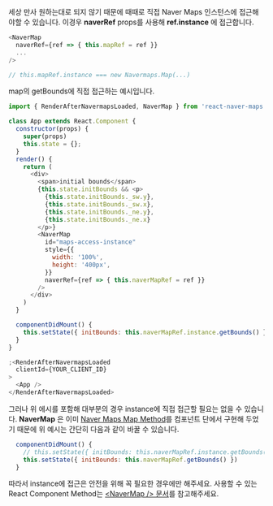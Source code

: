 세상 만사 원하는대로 되지 않기 때문에 때때로 직접 Naver Maps 인스턴스에 접근해야할 수 있습니다. 이경우 **naverRef** props를 사용해 **ref.instance** 에 접근합니다.

``` js static
<NaverMap 
  naverRef={ref => { this.mapRef = ref }} 
  ...
/>

// this.mapRef.instance === new Navermaps.Map(...)

```

map의 getBounds에 직접 접근하는 예시입니다.

``` js
import { RenderAfterNavermapsLoaded, NaverMap } from 'react-naver-maps'

class App extends React.Component {
  constructor(props) {
    super(props)
    this.state = {};
  }
  render() {
    return (
      <div>
        <span>initial bounds</span>
        {this.state.initBounds && <p>
          {this.state.initBounds._sw.y}, 
          {this.state.initBounds._sw.x}, 
          {this.state.initBounds._ne.y}, 
          {this.state.initBounds._ne.x}
        </p>}
        <NaverMap 
          id="maps-access-instance"
          style={{
            width: '100%',
            height: '400px',
          }}
          naverRef={ref => { this.naverMapRef = ref }}
        />
      </div>
    )
  }

  componentDidMount() {
    this.setState({ initBounds: this.naverMapRef.instance.getBounds() })
  }
}

;<RenderAfterNavermapsLoaded
  clientId={YOUR_CLIENT_ID}
>
  <App />
</RenderAfterNavermapsLoaded>
```

그러나 위 에시를 포함해 대부분의 경우 instance에 직접 접근할 필요는 없을 수 있습니다. **NaverMap** 은 이미 [Naver Maps Map Method](https://navermaps.github.io/maps.js/docs/naver.maps.Map.html#toc4__anchor)를 컴포넌트 단에서 구현해 두었기 때문에 위 예시는 간단히 다음과 같이 바꿀 수 있습니다. 

``` js static
  componentDidMount() {
    // this.setState({ initBounds: this.naverMapRef.instance.getBounds() })
    this.setState({ initBounds: this.naverMapRef.getBounds() })
  }
```

따라서 instance에 접근은 안전을 위해 꼭 필요한 경우에만 해주세요.
사용할 수 있는 React Component Method는 [<NaverMap /\> 문서](#/UI%20Components?id=navermap)를 참고해주세요. 
